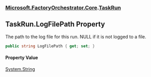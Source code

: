 ### [Microsoft.FactoryOrchestrator.Core](Microsoft_FactoryOrchestrator_Core.md 'Microsoft.FactoryOrchestrator.Core').[TaskRun](TaskRun.md 'Microsoft.FactoryOrchestrator.Core.TaskRun')
## TaskRun.LogFilePath Property
The path to the log file for this run. NULL if it is not logged to a file.  
```csharp
public string LogFilePath { get; set; }
```
#### Property Value
[System.String](https://docs.microsoft.com/en-us/dotnet/api/System.String 'System.String')
